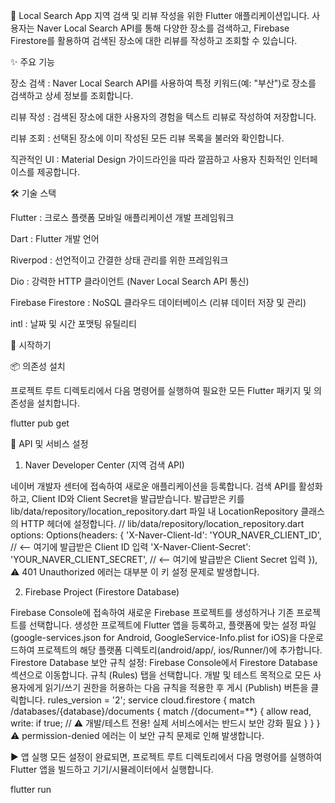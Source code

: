 📍 Local Search App
지역 검색 및 리뷰 작성을 위한 Flutter 애플리케이션입니다. 사용자는 Naver Local Search API를 통해 다양한 장소를 검색하고, Firebase Firestore를 활용하여 검색된 장소에 대한 리뷰를 작성하고 조회할 수 있습니다.

✨ 주요 기능

장소 검색 : Naver Local Search API를 사용하여 특정 키워드(예: "부산")로 장소를 검색하고 상세 정보를 조회합니다.

리뷰 작성 : 검색된 장소에 대한 사용자의 경험을 텍스트 리뷰로 작성하여 저장합니다.

리뷰 조회 : 선택된 장소에 이미 작성된 모든 리뷰 목록을 불러와 확인합니다.

직관적인 UI : Material Design 가이드라인을 따라 깔끔하고 사용자 친화적인 인터페이스를 제공합니다.


🛠 기술 스택

Flutter : 크로스 플랫폼 모바일 애플리케이션 개발 프레임워크

Dart : Flutter 개발 언어

Riverpod : 선언적이고 간결한 상태 관리를 위한 프레임워크

Dio : 강력한 HTTP 클라이언트 (Naver Local Search API 통신)

Firebase Firestore : NoSQL 클라우드 데이터베이스 (리뷰 데이터 저장 및 관리)

intl : 날짜 및 시간 포맷팅 유틸리티


🚀 시작하기

📦 의존성 설치

프로젝트 루트 디렉토리에서 다음 명령어를 실행하여 필요한 모든 Flutter 패키지 및 의존성을 설치합니다.

flutter pub get

🔑 API 및 서비스 설정

1. Naver Developer Center (지역 검색 API)

네이버 개발자 센터에 접속하여 새로운 애플리케이션을 등록합니다.
검색 API를 활성화하고, Client ID와 Client Secret을 발급받습니다.
발급받은 키를 lib/data/repository/location_repository.dart 파일 내 LocationRepository 클래스의 HTTP 헤더에 설정합니다.
// lib/data/repository/location_repository.dart
options: Options(headers: {
  'X-Naver-Client-Id': 'YOUR_NAVER_CLIENT_ID',       // <-- 여기에 발급받은 Client ID 입력
  'X-Naver-Client-Secret': 'YOUR_NAVER_CLIENT_SECRET', // <-- 여기에 발급받은 Client Secret 입력
}),
⚠️ 401 Unauthorized 에러는 대부분 이 키 설정 문제로 발생합니다.

2. Firebase Project (Firestore Database)

Firebase Console에 접속하여 새로운 Firebase 프로젝트를 생성하거나 기존 프로젝트를 선택합니다.
생성한 프로젝트에 Flutter 앱을 등록하고, 플랫폼에 맞는 설정 파일(google-services.json for Android, GoogleService-Info.plist for iOS)을 다운로드하여 프로젝트의 해당 플랫폼 디렉토리(android/app/, ios/Runner/)에 추가합니다.
Firestore Database 보안 규칙 설정:
Firebase Console에서 Firestore Database 섹션으로 이동합니다.
규칙 (Rules) 탭을 선택합니다.
개발 및 테스트 목적으로 모든 사용자에게 읽기/쓰기 권한을 허용하는 다음 규칙을 적용한 후 게시 (Publish) 버튼을 클릭합니다.
rules_version = '2';
service cloud.firestore {
  match /databases/{database}/documents {
    match /{document=**} {
      allow read, write: if true; // ⚠️ 개발/테스트 전용! 실제 서비스에서는 반드시 보안 강화 필요
    }
  }
}
⚠️ permission-denied 에러는 이 보안 규칙 문제로 인해 발생합니다.


▶️ 앱 실행
모든 설정이 완료되면, 프로젝트 루트 디렉토리에서 다음 명령어를 실행하여 Flutter 앱을 빌드하고 기기/시뮬레이터에서 실행합니다.

flutter run
